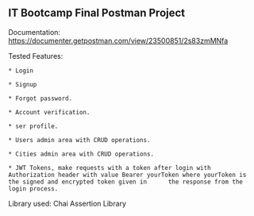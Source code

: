 ## IT Bootcamp Final Postman Project
  Documentation: https://documenter.getpostman.com/view/23500851/2s83zmMNfa
  
  Tested Features:
    
    * Login
    
    * Signup
    
    * Forgot password.
    
    * Account verification.
    
    * ser profile.
    
    * Users admin area with CRUD operations.
    
    * Cities admin area with CRUD operations.
    
    * JWT Tokens, make requests with a token after login with Authorization header with value Bearer yourToken where yourToken is the signed and encrypted token given in      the response from the login process.
  
  Library used: Chai Assertion Library
  
